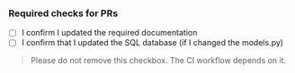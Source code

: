 


### Required checks for PRs

- [ ] I confirm I updated the required documentation
- [ ] I confirm that I updated the SQL database (if I changed the models.py) 

> Please do not remove this checkbox. The CI workflow depends on it.